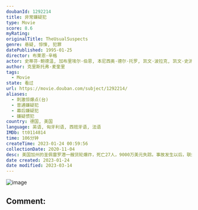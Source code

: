 ```yaml
---
doubanId: 1292214
title: 非常嫌疑犯
type: Movie
score: 8.6
myRating: 
originalTitle: TheUsualSuspects
genre: 悬疑, 惊悚, 犯罪
datePublished: 1995-01-25
director: 布莱恩·辛格
actor: 史蒂芬·鲍德温, 加布里埃尔·伯恩, 本尼西奥·德尔·托罗, 凯文·波拉克, 凯文·史派西, 查兹·帕尔明特瑞, 皮特·波斯尔思韦特, 苏茜·爱米斯, 吉安卡罗·埃斯波西托, 丹·哈达亚, 保罗·巴特尔, 卡尔·布瑞斯勒, 菲力浦·西蒙, 杰克·希勒, 克里斯汀·艾斯布鲁克, 克拉克·格雷格, 克里斯托弗·麦奎里, 米歇尔·科鲁尼, 卡斯图罗·格雷拉, 路易斯·隆巴迪, 维托·达布罗西奥, 斯科特·摩根
author: 克里斯托弗·麦奎里
tags:
  - Movie
state: 看过
url: https://movie.douban.com/subject/1292214/
aliases:
  - 刺激惊爆点(台)
  - 普通嫌疑犯
  - 幕后嫌疑犯
  - 嫌疑惯犯
country: 德国, 美国
language: 英语, 匈牙利语, 西班牙语, 法语
IMDb: tt0114814
time: 106分钟
createTime: 2023-01-24 00:59:56
collectionDate: 2020-11-04
desc: 美国加州的圣佩雷罗港一艘货轮爆炸，死亡27人，9000万美元失踪。事故发生以后，联邦调查局探员白基奇在医院等待昏迷不醒的幸存者；海关特派员大卫（查兹•帕明特里饰）则对另外一名拿到特赦令的幸存者金特（...
date created: 2023-01-24
date modified: 2023-03-14
---
```


![image](p2455372830.jpg)

Comment:
---
